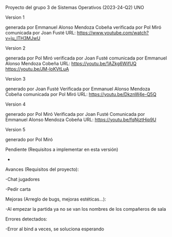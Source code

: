 Proyecto del grupo 3 de Sistemas Operativos (2023-24-Q2)
UNO

Version 1

generada por Emmanuel Alonso Mendoza Cobeña
verificada por Pol Miró
comunicada por Joan Fusté
URL: https://www.youtube.com/watch?v=ju_lTH3MJwU

Version 2

generada por Pol Miró
verificada por Joan Fusté
comunicada por Emmanuel Alonso Mendoza Cobeña
URL:  https://youtu.be/1AZkg6WifUQ   https://youtu.be/JM-loKVtLuA

Version 3

generado por Joan Fusté
Verificada por Emmanuel Alonso Mendoza Cobeña
comunicada por Pol Miró
URL: https://youtu.be/DkznW4e-Q5Q

Version 4

generado por Pol Miró
Verificada por Joan Fusté 
Comunicada por Emmanuel Alonso Mendoza Cobeña 
URL: https://youtu.be/fqNjztHip9U

Version 5

generado por Pol Miró


Pendiente (Requisitos a implementar en esta versión)

-

Avances (Requisitos del proyecto):

-Chat jugadores

-Pedir carta

Mejoras (Arreglo de bugs, mejoras estéticas...):

-Al empezar la partida ya no se van los nombres de los compañeros de sala

Errores detectados:

-Error al bind a veces, se soluciona esperando


